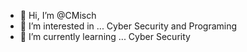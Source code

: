 - 👋 Hi, I’m @CMisch
- 👀 I’m interested in ... Cyber Security and Programing
- 🌱 I’m currently learning ... Cyber Security


<!---
CMisch/CMisch is a ✨ special ✨ repository because its `README.md` (this file) appears on your GitHub profile.
You can click the Preview link to take a look at your changes.
--->
